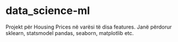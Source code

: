 # data_science-ml
Projekt për Housing Prices në varësi të disa features. Janë përdorur sklearn, statsmodel pandas, seaborn, matplotlib etc.
